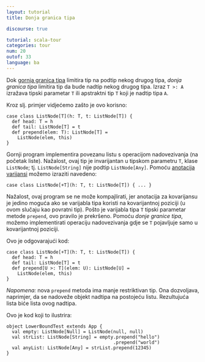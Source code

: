 ```yaml
---
layout: tutorial
title: Donja granica tipa

discourse: true

tutorial: scala-tour
categories: tour
num: 20
outof: 33
language: ba
---
```


Dok [gornja granica tipa](upper-type-bounds.html) limitira tip na podtip nekog drugog tipa,
*donja granica tipa* limitira tip da bude nadtip nekog drugog tipa.
Izraz `T >: A` izražava tipski parametar `T` ili apstraktni tip `T` koji je nadtip tipa `A`.

Kroz slj. primjer vidjećemo zašto je ovo korisno:

    case class ListNode[T](h: T, t: ListNode[T]) {
      def head: T = h
      def tail: ListNode[T] = t
      def prepend(elem: T): ListNode[T] =
        ListNode(elem, this)
    }

Gornji program implementira povezanu listu s operacijom nadovezivanja (na početak liste).
Nažalost, ovaj tip je invarijantan u tipskom parametru `T`, klase `ListNode`;
tj. `ListNode[String]` nije podtip `ListNode[Any]`.
Pomoću [anotacija varijansi](variances.html) možemo izraziti navedeno:

    case class ListNode[+T](h: T, t: ListNode[T]) { ... }

Nažalost, ovaj program se ne može kompajlirati, jer anotacija za kovarijansu je jedino moguća ako se varijabla tipa koristi na kovarijantnoj poziciji (u ovom slučaju kao povratni tip).
Pošto je varijabla tipa `T` tipski parametar metode `prepend`, ovo pravilo je prekršeno.
Pomoću *donje granice tipa*, možemo implementirati operaciju nadovezivanja gdje se `T` pojavljuje samo u kovarijantnoj poziciji.

Ovo je odgovarajući kod:

    case class ListNode[+T](h: T, t: ListNode[T]) {
      def head: T = h
      def tail: ListNode[T] = t
      def prepend[U >: T](elem: U): ListNode[U] =
        ListNode(elem, this)
    }

_Napomena:_ nova `prepend` metoda ima manje restriktivan tip.
Ona dozvoljava, naprimjer, da se nadoveže objekt nadtipa na postojeću listu.
Rezultujuća lista biće lista ovog nadtipa.

Ovo je kod koji to ilustrira:

    object LowerBoundTest extends App {
      val empty: ListNode[Null] = ListNode(null, null)
      val strList: ListNode[String] = empty.prepend("hello")
                                           .prepend("world")
      val anyList: ListNode[Any] = strList.prepend(12345)
    }

